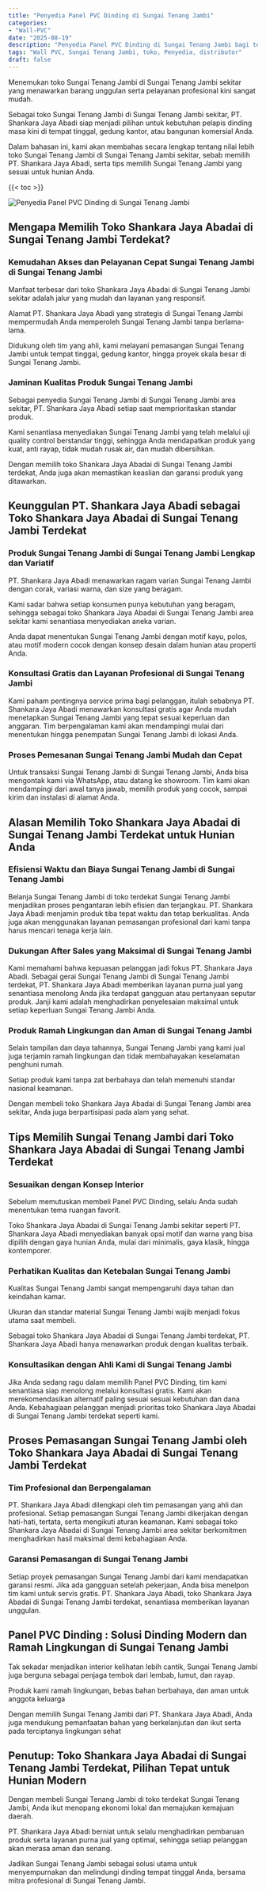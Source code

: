```yaml
---
title: "Penyedia Panel PVC Dinding di Sungai Tenang Jambi"
categories: 
- "Wall-PVC"
date: "2025-08-19"
description: "Penyedia Panel PVC Dinding di Sungai Tenang Jambi bagi tempat tinggal, kantor, dan toko. Material terbaik, variasi motif, pilihan warna elegan, dengan jasa pemasangan ditangani oleh teknisi berpengalaman serta kepastian resmi!|Jasa distribusi Panel PVC Dinding di Sungai Tenang Jambi untuk keperluan tempat tinggal, kantor, atau gerai, beserta material unggulan dan pemasangan oleh teknisi profesional serta kepastian resmi.|Solusi Panel PVC Dinding di Sungai Tenang Jambi yang terpercaya bagi rumah, office, dan ritel, bersama produk unggulan dan penempatan ditangani oleh teknisi profesional serta kepastian resmi.|Penyediaan Panel PVC Dinding di Sungai Tenang Jambi bagi rumah, perkantoran, serta toko, beserta produk terbaik dan penempatan ditangani oleh tim ahli, disertai dengan jaminan resmi.}"
tags: "Wall PVC, Sungai Tenang Jambi, toko, Penyedia, distributor"
draft: false
---
```


Menemukan toko Sungai Tenang Jambi di Sungai Tenang Jambi sekitar yang menawarkan barang unggulan serta pelayanan profesional kini sangat mudah.

Sebagai toko Sungai Tenang Jambi di Sungai Tenang Jambi sekitar, PT. Shankara Jaya Abadi siap menjadi pilihan untuk kebutuhan pelapis dinding masa kini di tempat tinggal, gedung kantor, atau bangunan komersial Anda.

Dalam bahasan ini, kami akan membahas secara lengkap tentang nilai lebih toko Sungai Tenang Jambi di Sungai Tenang Jambi sekitar, sebab memilih PT. Shankara Jaya Abadi, serta tips memilih Sungai Tenang Jambi yang sesuai untuk hunian Anda.

{{< toc >}}

![Penyedia Panel PVC Dinding di Sungai Tenang Jambi](/images/Wall-PVC/Penyedia-Panel-PVC-Dinding-di-Sungai-Tenang-Jambi.png)


## Mengapa Memilih Toko Shankara Jaya Abadai di Sungai Tenang Jambi Terdekat?

### Kemudahan Akses dan Pelayanan Cepat Sungai Tenang Jambi di Sungai Tenang Jambi

Manfaat terbesar dari toko Shankara Jaya Abadai di Sungai Tenang Jambi sekitar adalah jalur yang mudah dan layanan yang responsif.

Alamat PT. Shankara Jaya Abadi yang strategis di Sungai Tenang Jambi mempermudah Anda memperoleh Sungai Tenang Jambi tanpa berlama-lama.

Didukung oleh tim yang ahli, kami melayani pemasangan Sungai Tenang Jambi untuk tempat tinggal, gedung kantor, hingga proyek skala besar di Sungai Tenang Jambi.

### Jaminan Kualitas Produk Sungai Tenang Jambi

Sebagai penyedia Sungai Tenang Jambi di Sungai Tenang Jambi area sekitar, PT. Shankara Jaya Abadi setiap saat memprioritaskan standar produk.

Kami senantiasa menyediakan Sungai Tenang Jambi yang telah melalui uji quality control berstandar tinggi, sehingga Anda mendapatkan produk yang kuat, anti rayap, tidak mudah rusak air, dan mudah dibersihkan.

Dengan memilih toko Shankara Jaya Abadai di Sungai Tenang Jambi terdekat, Anda juga akan memastikan keaslian dan garansi produk yang ditawarkan.

## Keunggulan PT. Shankara Jaya Abadi sebagai Toko Shankara Jaya Abadai di Sungai Tenang Jambi Terdekat

### Produk Sungai Tenang Jambi di Sungai Tenang Jambi Lengkap dan Variatif

PT. Shankara Jaya Abadi menawarkan ragam varian Sungai Tenang Jambi dengan corak, variasi warna, dan size yang beragam.

Kami sadar bahwa setiap konsumen punya kebutuhan yang beragam, sehingga sebagai toko Shankara Jaya Abadai di Sungai Tenang Jambi area sekitar kami senantiasa menyediakan aneka varian.

Anda dapat menentukan Sungai Tenang Jambi dengan motif kayu, polos, atau motif modern cocok dengan konsep desain dalam hunian atau properti Anda.

### Konsultasi Gratis dan Layanan Profesional di Sungai Tenang Jambi

Kami paham pentingnya service prima bagi pelanggan, itulah sebabnya PT. Shankara Jaya Abadi menawarkan konsultasi gratis agar Anda mudah menetapkan Sungai Tenang Jambi yang tepat sesuai keperluan dan anggaran. Tim berpengalaman kami akan mendampingi mulai dari menentukan hingga penempatan Sungai Tenang Jambi di lokasi Anda.

### Proses Pemesanan Sungai Tenang Jambi Mudah dan Cepat

Untuk transaksi Sungai Tenang Jambi di Sungai Tenang Jambi, Anda bisa mengontak kami via WhatsApp, atau datang ke showroom. Tim kami akan mendampingi dari awal tanya jawab, memilih produk yang cocok, sampai kirim dan instalasi di alamat Anda.

## Alasan Memilih Toko Shankara Jaya Abadai di Sungai Tenang Jambi Terdekat untuk Hunian Anda

### Efisiensi Waktu dan Biaya Sungai Tenang Jambi di Sungai Tenang Jambi

Belanja Sungai Tenang Jambi di toko terdekat Sungai Tenang Jambi menjadikan proses pengantaran lebih efisien dan terjangkau. PT. Shankara Jaya Abadi menjamin produk tiba tepat waktu dan tetap berkualitas. Anda juga akan menggunakan layanan pemasangan profesional dari kami tanpa harus mencari tenaga kerja lain.

### Dukungan After Sales yang Maksimal di Sungai Tenang Jambi

Kami memahami bahwa kepuasan pelanggan jadi fokus PT. Shankara Jaya Abadi. Sebagai gerai Sungai Tenang Jambi di Sungai Tenang Jambi terdekat, PT. Shankara Jaya Abadi memberikan layanan purna jual yang senantiasa menolong Anda jika terdapat gangguan atau pertanyaan seputar produk. Janji kami adalah menghadirkan penyelesaian maksimal untuk setiap keperluan Sungai Tenang Jambi Anda.

### Produk Ramah Lingkungan dan Aman di Sungai Tenang Jambi

Selain tampilan dan daya tahannya, Sungai Tenang Jambi yang kami jual juga terjamin ramah lingkungan dan tidak membahayakan keselamatan penghuni rumah.

Setiap produk kami tanpa zat berbahaya dan telah memenuhi standar nasional keamanan.

Dengan membeli toko Shankara Jaya Abadai di Sungai Tenang Jambi area sekitar, Anda juga berpartisipasi pada alam yang sehat.

## Tips Memilih Sungai Tenang Jambi dari Toko Shankara Jaya Abadai di Sungai Tenang Jambi Terdekat

### Sesuaikan dengan Konsep Interior 

Sebelum memutuskan membeli Panel PVC Dinding, selalu Anda sudah menentukan tema ruangan favorit.

Toko Shankara Jaya Abadai di Sungai Tenang Jambi sekitar seperti PT. Shankara Jaya Abadi menyediakan banyak opsi motif dan warna yang bisa dipilih dengan gaya hunian Anda, mulai dari minimalis, gaya klasik, hingga kontemporer.

### Perhatikan Kualitas dan Ketebalan Sungai Tenang Jambi

Kualitas Sungai Tenang Jambi sangat mempengaruhi daya tahan dan keindahan kamar.

Ukuran dan standar material Sungai Tenang Jambi wajib menjadi fokus utama saat membeli.

Sebagai toko Shankara Jaya Abadai di Sungai Tenang Jambi terdekat, PT. Shankara Jaya Abadi hanya menawarkan produk dengan kualitas terbaik.

### Konsultasikan dengan Ahli Kami di Sungai Tenang Jambi

Jika Anda sedang ragu dalam memilih Panel PVC Dinding, tim kami senantiasa siap menolong melalui konsultasi gratis. Kami akan merekomendasikan alternatif paling sesuai sesuai kebutuhan dan dana Anda. Kebahagiaan pelanggan menjadi prioritas toko Shankara Jaya Abadai di Sungai Tenang Jambi terdekat seperti kami.

## Proses Pemasangan Sungai Tenang Jambi oleh Toko Shankara Jaya Abadai di Sungai Tenang Jambi Terdekat

### Tim Profesional dan Berpengalaman

PT. Shankara Jaya Abadi dilengkapi oleh tim pemasangan yang ahli dan profesional. Setiap pemasangan Sungai Tenang Jambi dikerjakan dengan hati-hati, tertata, serta mengikuti aturan keamanan. Kami sebagai toko Shankara Jaya Abadai di Sungai Tenang Jambi area sekitar berkomitmen menghadirkan hasil maksimal demi kebahagiaan Anda.

### Garansi Pemasangan di Sungai Tenang Jambi

Setiap proyek pemasangan Sungai Tenang Jambi dari kami mendapatkan garansi resmi. Jika ada gangguan setelah pekerjaan, Anda bisa menelpon tim kami untuk servis gratis. PT. Shankara Jaya Abadi, toko Shankara Jaya Abadai di Sungai Tenang Jambi terdekat, senantiasa memberikan layanan unggulan.

##  Panel PVC Dinding : Solusi Dinding Modern dan Ramah Lingkungan di Sungai Tenang Jambi

Tak sekadar menjadikan interior kelihatan lebih cantik, Sungai Tenang Jambi juga berguna sebagai penjaga tembok dari lembab, lumut, dan rayap.

Produk kami ramah lingkungan, bebas bahan berbahaya, dan aman untuk anggota keluarga

Dengan memilih Sungai Tenang Jambi dari PT. Shankara Jaya Abadi, Anda juga mendukung pemanfaatan bahan yang berkelanjutan dan ikut serta pada terciptanya lingkungan sehat

## Penutup: Toko Shankara Jaya Abadai di Sungai Tenang Jambi Terdekat, Pilihan Tepat untuk Hunian Modern

Dengan membeli Sungai Tenang Jambi di toko terdekat Sungai Tenang Jambi, Anda ikut menopang ekonomi lokal dan memajukan kemajuan daerah.

PT. Shankara Jaya Abadi berniat untuk selalu menghadirkan pembaruan produk serta layanan purna jual yang optimal, sehingga setiap pelanggan akan merasa aman dan senang.

Jadikan Sungai Tenang Jambi sebagai solusi utama untuk menyempurnakan dan melindungi dinding tempat tinggal Anda, bersama mitra profesional di Sungai Tenang Jambi.